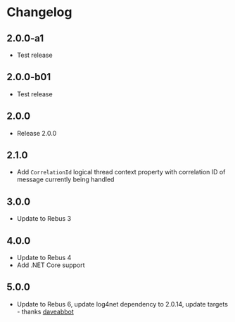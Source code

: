 # Changelog

## 2.0.0-a1

* Test release

## 2.0.0-b01

* Test release

## 2.0.0

* Release 2.0.0

## 2.1.0

* Add `CorrelationId` logical thread context property with correlation ID of message currently being handled

## 3.0.0

* Update to Rebus 3

## 4.0.0

* Update to Rebus 4
* Add .NET Core support

## 5.0.0

* Update to Rebus 6, update log4net dependency to 2.0.14, update targets - thanks [daveabbot]


[daveabbot]: https://github.com/daveabbot